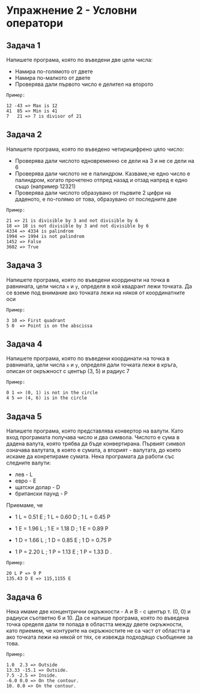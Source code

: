 # Упражнение 2 - Условни оператори

## Задача 1

Напишете програма, която по въведени две цели числа:
* Намира по-голямото от двете
* Намира по-малкото от двете
* Проверява дали първото число е делител на второто

`Пример:`
```
12 -43 => Max is 12
41  85 => Min is 41
7   21 => 7 is divisor of 21
```

## Задача 2

Напишете програма, която по въведено четирицифрено цяло число:
* Проверява дали числото едновременно се дели на 3 и не се дели на 6
* Проверява дали числото не е палиндром. Казваме,че едно число е палиндром, когато прочетено отпред назад и отзад напред е едно също (например 12321)
* Проверява дали числото образувано от първите 2 цифри на даденото, е по-голямо от това, образувано от последните две

`Пример:`
```
21 => 21 is divisible by 3 and not divisible by 6
18 => 18 is not divisible by 3 and not divisible by 6
4334 => 4334 is palindrom
1994 => 1994 is not palindrom
1452 => False
3602 => True
```

## Задача 3
Напишете програма, която по въведени координати на точка в равнината, цели числа `х` и `у`, определя в кой квадрант лежи точката. Да се вземе под внимание ако точката лежи на някоя от координатните оси

`Пример:`
```
3 10 => First quadrant
5 0  => Point is on the abscissa
```

## Задача 4
Напишете програма, която по въведени координати на точка в равнината, цели числа `х` и `у`, определя дали точката лежи в кръга, описан от окръжност с център (3, 5) и радиус 7

`Пример:`
```
0 1 => (0, 1) is not in the circle
4 5 => (4, 6) is in the circle
```
## Задача 5
Напишете програма, която представлява конвертор на валути. Като вход програмата получава число и два символа. Числото е сума в дадена валута, която трябва да бъде конвертирана. Първият символ означава валутата, в която е сумата, а вторият - валутата, до която искаме да конретираме сумата. Нека програмата да работи със следните валути:
- лев - L
- евро - Е
- щатски долар - D
- британски паунд - P

Приемаме, че 

- 1 L = 0.51 E ; 1 L = 0.60 D ; 1 L = 0.45 P

- 1 E = 1.96 L ; 1 E = 1.18 D ; 1 E = 0.89 P

- 1 D = 1.66 L ; 1 D = 0.85 E ; 1 D = 0.75 P

- 1 P = 2.20 L ; 1 P = 1.13 E ; 1 P = 1.33 D .

`Пример:`
```
20 L P => 9 P
135.43 D Е => 115,1155 Е
```

## Задача 6
Нека имаме две концентрични окръжности - A и B -  с център т. (0, 0) и радиуси съответно 6 и 10. Да се напише програма, която по въведена точка оределя дали тя попада в областта между двете окръжности, като приемем, че контурите на окръжностите не са част от областта и ако точката лежи на някой от тях, се извежда подходящо съобщение за това.

`Пример:`
```
1.0  2.3 => Outside
13.33 -15.1 => Outside.
7.5 -2.5 => Inside.
-6.0 0.0 => On the contour.
10. 0.0 => On the contour.
```


